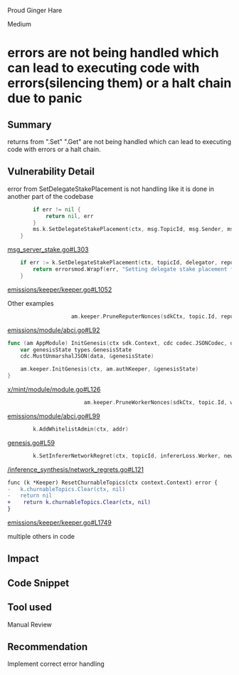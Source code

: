 Proud Ginger Hare

Medium

# errors are not being handled which can lead to executing code with errors(silencing them) or a halt chain due to panic

## Summary
returns from ".Set" ".Get" are not being handled which can lead to executing code with errors or a halt chain.
## Vulnerability Detail
error from SetDelegateStakePlacement is not handling like it is done in another part of the codebase
```go
		if err != nil {
			return nil, err
		}
		ms.k.SetDelegateStakePlacement(ctx, msg.TopicId, msg.Sender, msg.Reputer, delegateInfo)
	}
```
[msg_server_stake.go#L303](https://github.com/sherlock-audit/2024-06-allora/blob/main/allora-chain/x/emissions/keeper/msgserver/msg_server_stake.go#L303)

```go
	if err := k.SetDelegateStakePlacement(ctx, topicId, delegator, reputer, stakePlacementNew); err != nil {
		return errorsmod.Wrapf(err, "Setting delegate stake placement failed")
	}
```
[emissions/keeper/keeper.go#L1052](https://github.com/sherlock-audit/2024-06-allora/blob/main/allora-chain/x/emissions/keeper/keeper.go#L1052)

Other examples
```go
					am.keeper.PruneReputerNonces(sdkCtx, topic.Id, reputerPruningBlock)

```
[emissions/module/abci.go#L92](https://github.com/sherlock-audit/2024-06-allora/blob/main/allora-chain/x/emissions/module/abci.go#L92)

```go
func (am AppModule) InitGenesis(ctx sdk.Context, cdc codec.JSONCodec, data json.RawMessage) {
	var genesisState types.GenesisState
	cdc.MustUnmarshalJSON(data, &genesisState)

	am.keeper.InitGenesis(ctx, am.authKeeper, &genesisState)
}
```
[x/mint/module/module.go#L126](https://github.com/sherlock-audit/2024-06-allora/blob/main/allora-chain/x/mint/module/module.go#L126)

```go
						am.keeper.PruneWorkerNonces(sdkCtx, topic.Id, workerPruningBlock)

```
[emissions/module/abci.go#L99](https://github.com/sherlock-audit/2024-06-allora/blob/main/allora-chain/x/emissions/module/abci.go#L99)

```go
		k.AddWhitelistAdmin(ctx, addr)
```
[genesis.go#L59](https://github.com/sherlock-audit/2024-06-allora/blob/main/allora-chain/x/emissions/keeper/genesis.go#L59)

```go
		k.SetInfererNetworkRegret(ctx, topicId, infererLoss.Worker, newInfererRegret)
```
[/inference_synthesis/network_regrets.go#L121](https://github.com/sherlock-audit/2024-06-allora/blob/main/allora-chain/x/emissions/keeper/inference_synthesis/network_regrets.go#L121)

```diff
func (k *Keeper) ResetChurnableTopics(ctx context.Context) error {
-	k.churnableTopics.Clear(ctx, nil)
-	return nil
+    return k.churnableTopics.Clear(ctx, nil)
}
```
[emissions/keeper/keeper.go#L1749](https://github.com/sherlock-audit/2024-06-allora/blob/main/allora-chain/x/emissions/keeper/keeper.go#L1749)

multiple others in code
## Impact

## Code Snippet

## Tool used

Manual Review

## Recommendation
Implement correct error handling